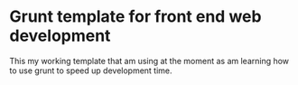 # Grunt template for front end web development
 
 This my working template that am using at the moment as am learning how to use grunt to speed up development time.

